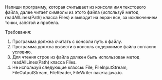 
Напиши программу, которая считывает из консоли имя текстового файла, далее читает символы из этого файла (используй
метод readAllLines(Path) класса Files) и выводит на экран все, за исключением точки, запятой и пробела.


Требования:
1.	Программа должна считать с консоли путь к файлу.
2.	Программа должна вывести в консоль содержимое файла согласно условию.
3.	Для чтения строк из файла должен быть использован метод readAllLines(Path) класса Files.
4.	Не используй следующие классы: File, FileInputStream, FileOutputStream, FileReader, FileWriter пакета java.io.


